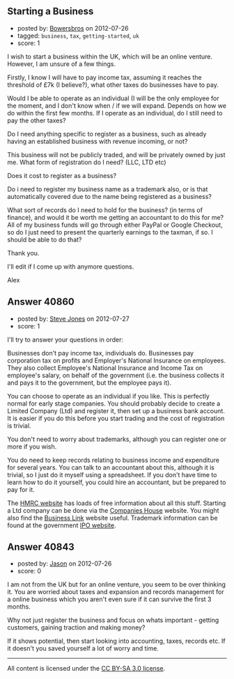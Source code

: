 ## Starting a Business

- posted by: [Bowersbros](https://stackexchange.com/users/-1/18944-bowersbros) on 2012-07-26
- tagged: `business`, `tax`, `getting-started`, `uk`
- score: 1

I wish to start a business within the UK, which will be an online venture. However, I am unsure of a few things.

Firstly, I know I will have to pay income tax, assuming it reaches the threshold of £7k (I believe?), what other taxes do businesses have to pay.

Would I be able to operate as an individual (I will be the only employee for the moment, and I don't know when / if we will expand. Depends on how we do within the first few months. If I operate as an individual, do I still need to pay the other taxes?

Do I need anything specific to register as a business, such as already having an established business with revenue incoming, or not?

This business will not be publicly traded, and will be privately owned by just me. What form of registration do I need? (LLC, LTD etc)

Does it cost to register as a business?

Do i need to register my business name as a trademark also, or is that automatically covered due to the name being registered as a business?

What sort of records do I need to hold for the business? (in terms of finance), and would it be worth me getting an accountant to do this for me? All of my business funds will go through either PayPal or Google Checkout, so do I just need to present the quarterly earnings to the taxman, if so. I should be able to do that?

Thank you.

I'll edit if I come up with anymore questions.

Alex


## Answer 40860

- posted by: [Steve Jones](https://stackexchange.com/users/-1/12985-steve-jones) on 2012-07-27
- score: 1

<p>I'll try to answer your questions in order:</p>

<p>Businesses don't pay income tax, individuals do. Businesses pay corporation tax on profits and Employer's National Insurance on employees. They also collect Employee's National Insurance and Income Tax on employee's salary, on behalf of the government (i.e. the business collects it and pays it to the government, but the employee pays it).</p>

<p>You can choose to operate as an individual if you like. This is perfectly normal for early stage companies. You should probably decide to create a Limited Company (Ltd) and register it, then set up a business bank account. It is easier if you do this before you start trading and the cost of registration is trivial.</p>

<p>You don't need to worry about trademarks, although you can register one or more if you wish.</p>

<p>You do need to keep records relating to business income and expenditure for several years. You can talk to an accountant about this, although it is trivial, so I just do it myself using a spreadsheet. If you don't have time to learn how to do it yourself, you could hire an accountant, but be prepared to pay for it.</p>

<p>The <a href="http://hmrc.gov.uk/" rel="nofollow">HMRC website</a> has loads of free information about all this stuff. Starting a Ltd company can be done via the <a href="http://www.companieshouse.gov.uk/infoAndGuide/companyRegistration.shtml" rel="nofollow">Companies House</a> website. You might also find the <a href="http://www.businesslink.gov.uk/bdotg/action/home/" rel="nofollow">Business Link</a> website useful. Trademark information can be found at the government <a href="http://www.ipo.gov.uk/tm.htm" rel="nofollow">IPO website</a>.</p>



## Answer 40843

- posted by: [Jason](https://stackexchange.com/users/-1/18884-jason) on 2012-07-26
- score: 0

I am not from the UK but for an online venture, you seem to be over thinking it. You are worried about taxes and expansion and records management for a online business which you aren't even sure if it can survive the first 3 months.

Why not just register the business and focus on whats important - getting customers, gaining traction and making money?

If it shows potential, then start looking into accounting, taxes, records etc. If it doesn't you saved yourself a lot of worry and time.



---

All content is licensed under the [CC BY-SA 3.0 license](https://creativecommons.org/licenses/by-sa/3.0/).
